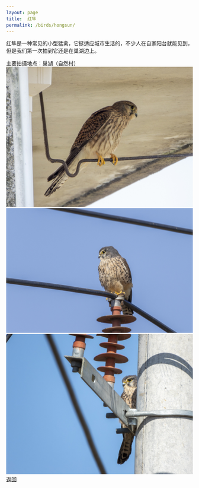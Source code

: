 ```yaml
---
layout: page
title: 	红隼
permalink: /birds/hongsun/
---
```

红隼是一种常见的小型猛禽，它挺适应城市生活的，不少人在自家阳台就能见到，但是我们第一次拍到它还是在巢湖边上。

主要拍摄地点：巢湖（自然村）
![](../picture/红隼/DSCN8965-NRW_DxO_DeepPRIMEXD.jpg)
![](../picture/红隼/0U9A2508-CR3_DxO_DeepPRIMEXD.jpg)
![](../picture/红隼/DSCN9028-NRW_DxO_DeepPRIMEXD.jpg)
[返回](../../)
